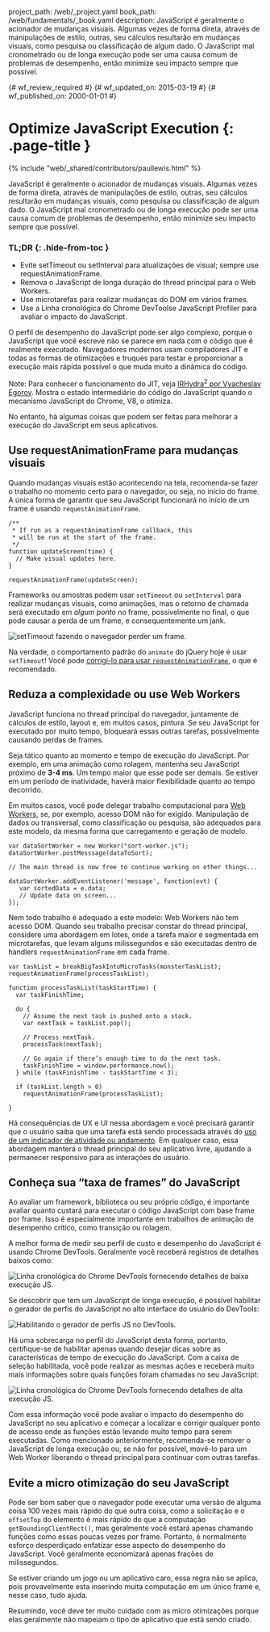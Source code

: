 project_path: /web/_project.yaml
book_path: /web/fundamentals/_book.yaml
description: JavaScript é geralmente o acionador de mudanças visuais. Algumas vezes de forma direta, através de manipulações de estilo, outras, seu cálculos resultarão em mudanças visuais, como pesquisa ou classificação de algum dado. O JavaScript mal cronometrado ou de longa execução pode ser uma causa comum de problemas de desempenho, então minimize seu impacto sempre que possível.

{# wf_review_required #}
{# wf_updated_on: 2015-03-19 #}
{# wf_published_on: 2000-01-01 #}

# Optimize JavaScript Execution {: .page-title }

{% include "web/_shared/contributors/paullewis.html" %}


JavaScript é geralmente o acionador de mudanças visuais. Algumas vezes de forma direta, através de manipulações de estilo, outras, seu cálculos resultarão em mudanças visuais, como pesquisa ou classificação de algum dado. O JavaScript mal cronometrado ou de longa execução pode ser uma causa comum de problemas de desempenho, então minimize seu impacto sempre que possível.

### TL;DR {: .hide-from-toc }
- Evite setTimeout ou setInterval para atualizações de visual; sempre use requestAnimationFrame.
- Remova o JavaScript de longa duração do thread principal para o Web Workers.
- Use microtarefas para realizar mudanças do DOM em vários frames.
- Use a Linha cronológica do Chrome DevToolse JavaScript Profiler para avaliar o impacto do JavaScript.


O perfil de desempenho do JavaScript pode ser algo complexo, porque o JavaScript que você escreve não se parece em nada com o código que é realmente executado. Navegadores modernos usam compiladores JIT e todas as formas de otimizações e truques para testar e proporcionar a execução mais rápida possível o que muda muito a dinâmica do código.

Note: Para conhecer o funcionamento do JIT, veja <a href='http://mrale.ph/irhydra/2/'>IRHydra<sup>2</sup> por Vyacheslav Egorov</a>. Mostra o estado intermediário do código do JavaScript quando o mecanismo JavaScript do Chrome, V8, o otimiza.

No entanto, há algumas coisas que podem ser feitas para melhorar a execução do JavaScript em seus aplicativos.

## Use requestAnimationFrame para mudanças visuais

Quando mudanças visuais estão acontecendo na tela, recomenda-se fazer o trabalho no momento certo para o navegador, ou seja, no início do frame. A única forma de garantir que seu JavaScript funcionará no início de um frame é usando `requestAnimationFrame`.


    /**
     * If run as a requestAnimationFrame callback, this
     * will be run at the start of the frame.
     */
    function updateScreen(time) {
      // Make visual updates here.
    }
    
    requestAnimationFrame(updateScreen);
    

Frameworks ou amostras podem usar `setTimeout` ou `setInterval` para realizar mudanças visuais, como animações, mas o retorno de chamada será executado em _algum ponto_ no frame, possivelmente no final, o que pode causar a perda de um frame, e consequentemente um jank.

<img src="images/optimize-javascript-execution/settimeout.jpg"  alt="setTimeout fazendo o navegador perder um frame.">

Na verdade, o comportamento padrão do `animate` do jQuery hoje é usar `setTimeout`! Você pode [corrigi-lo para usar `requestAnimationFrame`](https://github.com/gnarf/jquery-requestAnimationFrame), o que é recomendado.

## Reduza a complexidade ou use Web Workers

JavaScript funciona no thread principal do navegador, juntamente de cálculos de estilo, layout e, em muitos casos, pintura. Se seu JavaScript for executado por muito tempo, bloqueará essas outras tarefas, possivelmente causando perdas de frames.

Seja tático quanto ao momento e tempo de execução do JavaScript. Por exemplo, em uma animação como rolagem, mantenha seu JavaScript próximo de **3-4 ms**. Um tempo maior que esse pode ser demais. Se estiver em um período de inatividade, haverá maior flexibilidade quanto ao tempo decorrido.

Em muitos casos, você pode delegar trabalho computacional para [Web Workers](https://developer.mozilla.org/en-US/docs/Web/API/Web_Workers_API/basic_usage), se, por exemplo, acesso DOM não for exigido. Manipulação de dados ou transversal, como classificação ou pesquisa, são adequados para este modelo, da mesma forma que carregamento e geração de modelo.


    var dataSortWorker = new Worker("sort-worker.js");
    dataSortWorker.postMesssage(dataToSort);
    
    // The main thread is now free to continue working on other things...
    
    dataSortWorker.addEventListener('message', function(evt) {
       var sortedData = e.data;
       // Update data on screen...
    });
    
    

Nem todo trabalho é adequado a este modelo: Web Workers não tem acesso DOM. Quando seu trabalho precisar constar do thread principal, considere uma abordagem em lotes, onde a tarefa maior é  segmentada em microtarefas, que levam alguns milissegundos e são executadas dentro de handlers `requestAnimationFrame` em cada frame.


    var taskList = breakBigTaskIntoMicroTasks(monsterTaskList);
    requestAnimationFrame(processTaskList);
    
    function processTaskList(taskStartTime) {
      var taskFinishTime;
    
      do {
        // Assume the next task is pushed onto a stack.
        var nextTask = taskList.pop();
    
        // Process nextTask.
        processTask(nextTask);
    
        // Go again if there’s enough time to do the next task.
        taskFinishTime = window.performance.now();
      } while (taskFinishTime - taskStartTime < 3);
    
      if (taskList.length > 0)
        requestAnimationFrame(processTaskList);
    
    }
    

Há consequências de UX e UI  nessa abordagem e você precisará garantir que o usuário saiba que uma tarefa está sendo processada através do [uso de um indicador de atividade ou andamento](http://www.google.com/design/spec/components/progress-activity.html). Em qualquer caso, essa abordagem manterá o thread principal do seu aplicativo livre, ajudando a permanecer responsivo para as interações do usuário.

## Conheça sua “taxa de frames” do JavaScript

Ao avaliar um framework, biblioteca ou seu próprio código, é importante avaliar quanto custará para executar o código JavaScript com base frame por frame. Isso é especialmente importante em trabalhos de animação de desempenho crítico, como transição ou rolagem.

A melhor forma de medir seu perfil de custo e desempenho do JavaScript é usando Chrome DevTools. Geralmente você receberá registros de detalhes baixos como:

<img src="images/optimize-javascript-execution/low-js-detail.jpg"  alt="Linha cronológica do Chrome DevTools fornecendo detalhes de baixa execução JS.">

Se descobrir que tem um JavaScript de longa execução, é possível habilitar o gerador de perfis do JavaScript no alto interface do usuário do DevTools:

<img src="images/optimize-javascript-execution/js-profiler-toggle.jpg"  alt="Habilitando o gerador de perfis JS no DevTools.">

Há uma sobrecarga no perfil do JavaScript desta forma, portanto, certifique-se de habilitar apenas quando desejar dicas sobre as características de tempo de execução do JavaScript. Com a caixa de seleção habilitada, você pode realizar as mesmas ações e receberá muito mais informações sobre quais funções foram chamadas no seu JavaScript:

<img src="images/optimize-javascript-execution/high-js-detail.jpg"  alt="Linha cronológica do Chrome DevTools fornecendo detalhes de alta execução JS.">

Com essa informação você pode avaliar o impacto do desempenho do JavaScript no seu aplicativo e começar a localizar e corrigir qualquer ponto de acesso onde as funções estão levando muito tempo para serem executadas. Como mencionado anteriormente, recomenda-se remover o JavaScript de longa execução ou, se não for possível, movê-lo para um Web Worker liberando o thread principal para continuar com outras tarefas.

## Evite a micro otimização do seu JavaScript

Pode ser bom saber que o navegador pode executar uma versão de alguma coisa 100 vezes mais rápido do que outra coisa, como a solicitação e o `offsetTop` do elemento é mais rápido do que a computação `getBoundingClientRect()`, mas geralmente você estará apenas chamando funções como essas poucas vezes por frame. Portanto, é normalmente esforço desperdiçado enfatizar esse aspecto do desempenho do JavaScript. Você geralmente economizará apenas frações de milissegundos.

Se estiver criando um jogo ou um aplicativo caro, essa regra não se aplica, pois provavelmente esta inserindo muita computação em um único frame e, nesse caso, tudo ajuda.

Resumindo, você deve ter muito cuidado com as micro otimizações porque elas geralmente não mapeiam o tipo de aplicativo que está sendo criado.



